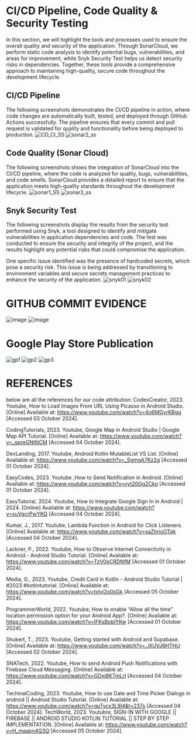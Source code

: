 # CI/CD Pipeline, Code Quality & Security Testing
In this section, we will highlight the tools and processes used to ensure the overall quality and security of the application. Through SonarCloud, we perform static code analysis to identify potential bugs, vulnerabilities, and areas for improvement, while Snyk Security Test helps us detect security risks in dependencies. Together, these tools provide a comprehensive approach to maintaining high-quality, secure code throughout the development lifecycle.

## CI/CD Pipeline
The following screenshots demonstrates the CI/CD pipeline in action, where code changes are automatically built, tested, and deployed through GitHub Actions successfully. The pipeline ensures that every commit and pull request is validated for quality and functionality before being deployed to production.
![CD_CI_SS](https://github.com/user-attachments/assets/c0c25a24-26f6-4b3a-a6c7-b5931413261b)
![sonar2_ss](https://github.com/user-attachments/assets/a8fd1d03-4a8c-4902-999e-b8e9b1012ab1)

## Code Quality (Sonar Cloud)
The following screenshots shows the integration of SonarCloud into the CI/CD pipeline, where the code is analyzed for quality, bugs, vulnerabilities, and code smells. SonarCloud provides a detailed report to ensure that the application meets high-quality standards throughout the development lifecycle.
![sonar1_SS](https://github.com/user-attachments/assets/b94efe2e-b605-45fc-b1d6-bf1f7baa2be9)
![sonar2_ss](https://github.com/user-attachments/assets/a8fd1d03-4a8c-4902-999e-b8e9b1012ab1)

## Snyk Security Test
The following screenshots display the results from the security test performed using Snyk, a tool designed to identify and mitigate vulnerabilities in application dependencies and code. The test was conducted to ensure the security and integrity of the project, and the results highlight any potential risks that could compromise the application.

One specific issue identified was the presence of hardcoded secrets, which pose a security risk. This issue is being addressed by transitioning to environment variables and secure secrets management practices to enhance the security of the application.
![snyk01](https://github.com/user-attachments/assets/5adb8fcc-20cd-4fd3-bb42-1da8207fbf07)
![snyk02](https://github.com/user-attachments/assets/f3cf3866-d989-414b-a927-68624e765139)

# GITHUB COMMIT EVIDENCE
![image](https://github.com/user-attachments/assets/c66ca8d6-ea66-4541-9c25-7b36cd48fe73)
![image](https://github.com/user-attachments/assets/05d3522a-57e1-454c-950f-031f31657078)

# Google Play Store Publication
![gp1](https://github.com/user-attachments/assets/41fa389a-b003-4b11-8a83-c114867a96f1)
![gp2](https://github.com/user-attachments/assets/f9e4ef34-f9b3-4a51-b5bb-39eb146e1759)
![gp3](https://github.com/user-attachments/assets/5ecad9a9-05fa-4239-9a53-1cc435e87be3)



# REFERENCES 
below are all the references for our code attribution:
CodexCreator, 2023. Youtube, How to Load Images From URL Using Picasso in Android Studio. [Online] 
Available at: https://www.youtube.com/watch?v=4o6MGyrKBgg
[Accessed 03 October 2024].

CodingTutorials, 2023. Youtube, Google Map in Android Studio | Google Map API Tutorial. [Online] 
Available at: https://www.youtube.com/watch?v=_gpreGNtNCM
[Accessed 04 October 2024].

DevLanding, 2017. Youtube, Android Kotlin MutableList VS List. [Online] 
Available at: https://www.youtube.com/watch?v=_SgmgA7Kz2g
[Accessed 01 October 2024].

EasyCodes, 2023. Youtube ,How to Send Notification in Android. [Online] 
Available at: https://www.youtube.com/watch?v=vyt20Gg2Ckg
[Accessed 01 October 2024].

EasyTutorial, 2024. Youtube, How to Integrate Google Sign In in Android | 2024. [Online] 
Available at: https://www.youtube.com/watch?v=suVgcrPwYKQ
[Accessed 04 October 2024].

Kumar, J., 2017. Youtube, Lambda Function in Android for Click Listeners. [Online] 
Available at: https://www.youtube.com/watch?v=saZhriuOTqk
[Accessed 04 October 2024].

Lackner, P., 2022. Youtube, How to Observe Internet Connectivity in Android - Android Studio Tutorial. [Online] 
Available at: https://www.youtube.com/watch?v=TzV0oCRDNfM
[Accessed 01 October 2024].

Media, G., 2023. Youtube, Credit Card in Kotlin - Android Studio Tutorial | #2023 #kotlintutorial. [Online] 
Available at: https://www.youtube.com/watch?v=txlvj2o0sGk
[Accessed 05 October 2024].

ProgrammerWorld, 2022. Youtube, How to enable “Allow all the time” location permission option for your Android App?. [Online] 
Available at: https://www.youtube.com/watch?v=IFKsBpblYKw
[Accessed 01 October 2024].

Shukert, T., 2023. Youtube, Getting started with Android and Supabase. [Online] 
Available at: https://www.youtube.com/watch?v=_iXUVJ6HTHU
[Accessed 02 October 2024].

SNATech, 2022. Youtube, How to send Android Push Notifications with Firebase Cloud Messaging. [Online] 
Available at: https://www.youtube.com/watch?v=GDxj8KTmLrI
[Accessed 04 October 2024].

TechinalCoding, 2023. Youtube, How to use Date and Time Picker Dialogs in android || Android Studio Tutorial. [Online] 
Available at: https://www.youtube.com/watch?v=guTycx3L9I4&t=237s
[Accessed 04 October 2024].
TechWorld, 2023. Youtubre, SIGN-IN WITH GOOGLE || FIREBASE || ANDROID STUDIO KOTLIN TUTORIAL || STEP BY STEP IMPLEMENTATION. [Online] 
Available at: https://www.youtube.com/watch?v=H_maapn4Q3Q
[Accessed 05 October 2024].

